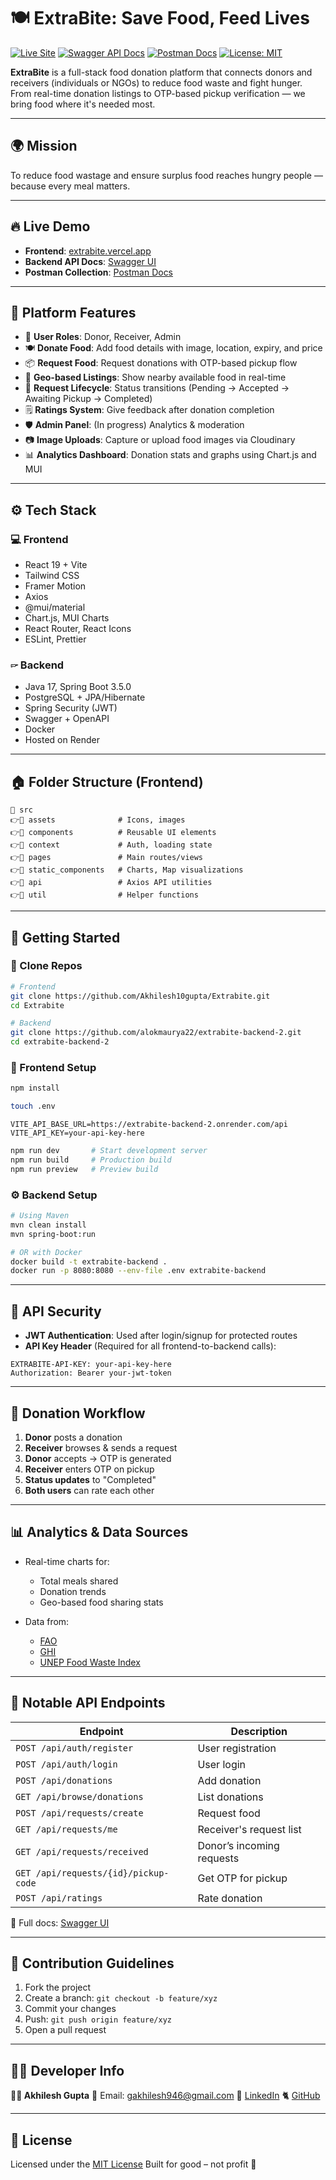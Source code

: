 # 🍽️ ExtraBite: Save Food, Feed Lives

[![Live Site](https://img.shields.io/badge/Live-Frontend-blue?style=flat-square\&logo=vercel)](https://extrabite.vercel.app)
[![Swagger API Docs](https://img.shields.io/badge/Docs-Swagger-green?style=flat-square\&logo=spring)](https://extrabite-backend-2.onrender.com/swagger-ui)
[![Postman Docs](https://img.shields.io/badge/API%20Docs-Postman-orange?style=flat-square\&logo=postman)](https://documenter.getpostman.com/view/30078893/2sA35KXuta)
[![License: MIT](https://img.shields.io/badge/License-MIT-yellow.svg)](LICENSE)

**ExtraBite** is a full-stack food donation platform that connects donors and receivers (individuals or NGOs) to reduce food waste and fight hunger. From real-time donation listings to OTP-based pickup verification — we bring food where it's needed most.

---

## 🌍 Mission

To reduce food wastage and ensure surplus food reaches hungry people — because every meal matters.

---

## 🔥 Live Demo

* **Frontend**: [extrabite.vercel.app](https://extrabite.vercel.app)
* **Backend API Docs**: [Swagger UI](https://extrabite-backend-2.onrender.com/swagger-ui)
* **Postman Collection**: [Postman Docs](https://documenter.getpostman.com/view/30078893/2sA35KXuta)

---

## 🤭 Platform Features

* 👥 **User Roles**: Donor, Receiver, Admin
* 🍽️ **Donate Food**: Add food details with image, location, expiry, and price
* 📦 **Request Food**: Request donations with OTP-based pickup flow
* 📍 **Geo-based Listings**: Show nearby available food in real-time
* 🔄 **Request Lifecycle**: Status transitions (Pending → Accepted → Awaiting Pickup → Completed)
* 🗒️ **Ratings System**: Give feedback after donation completion
* 🛡️ **Admin Panel**: (In progress) Analytics & moderation
* 📷 **Image Uploads**: Capture or upload food images via Cloudinary
* 📊 **Analytics Dashboard**: Donation stats and graphs using Chart.js and MUI

---

## ⚙️ Tech Stack

### 💻 Frontend

* React 19 + Vite
* Tailwind CSS
* Framer Motion
* Axios
* @mui/material
* Chart.js, MUI Charts
* React Router, React Icons
* ESLint, Prettier

### 🖙 Backend

* Java 17, Spring Boot 3.5.0
* PostgreSQL + JPA/Hibernate
* Spring Security (JWT)
* Swagger + OpenAPI
* Docker
* Hosted on Render

---

## 🏠 Folder Structure (Frontend)

```
📆 src
👉📁 assets              # Icons, images
👉📁 components          # Reusable UI elements
👉📁 context             # Auth, loading state
👉📁 pages               # Main routes/views
👉📁 static_components   # Charts, Map visualizations
👉📁 api                 # Axios API utilities
👉📁 util                # Helper functions
```

---

## 🚀 Getting Started

### 🔧 Clone Repos

```bash
# Frontend
git clone https://github.com/Akhilesh10gupta/Extrabite.git
cd Extrabite

# Backend
git clone https://github.com/alokmaurya22/extrabite-backend-2.git
cd extrabite-backend-2
```

### 🧪 Frontend Setup

```bash
npm install

touch .env
```

```env
VITE_API_BASE_URL=https://extrabite-backend-2.onrender.com/api
VITE_API_KEY=your-api-key-here
```

```bash
npm run dev       # Start development server
npm run build     # Production build
npm run preview   # Preview build
```

### ⚙️ Backend Setup

```bash
# Using Maven
mvn clean install
mvn spring-boot:run

# OR with Docker
docker build -t extrabite-backend .
docker run -p 8080:8080 --env-file .env extrabite-backend
```

---

## 🔐 API Security

* **JWT Authentication**: Used after login/signup for protected routes
* **API Key Header** (Required for all frontend-to-backend calls):

```http
EXTRABITE-API-KEY: your-api-key-here
Authorization: Bearer your-jwt-token
```

---

## 🔀 Donation Workflow

1. **Donor** posts a donation
2. **Receiver** browses & sends a request
3. **Donor** accepts → OTP is generated
4. **Receiver** enters OTP on pickup
5. **Status updates** to "Completed"
6. **Both users** can rate each other

---

## 📊 Analytics & Data Sources

* Real-time charts for:

  * Total meals shared
  * Donation trends
  * Geo-based food sharing stats
* Data from:

  * [FAO](https://www.fao.org)
  * [GHI](https://www.globalhungerindex.org)
  * [UNEP Food Waste Index](https://www.unep.org/resources/report/unep-food-waste-index-report-2021)

---

## 📂 Notable API Endpoints

| Endpoint                             | Description               |
| ------------------------------------ | ------------------------- |
| `POST /api/auth/register`            | User registration         |
| `POST /api/auth/login`               | User login                |
| `POST /api/donations`                | Add donation              |
| `GET /api/browse/donations`          | List donations            |
| `POST /api/requests/create`          | Request food              |
| `GET /api/requests/me`               | Receiver's request list   |
| `GET /api/requests/received`         | Donor’s incoming requests |
| `GET /api/requests/{id}/pickup-code` | Get OTP for pickup        |
| `POST /api/ratings`                  | Rate donation             |

📘 Full docs: [Swagger UI](https://extrabite-backend-2.onrender.com/swagger-ui)

---

## 💬 Contribution Guidelines

1. Fork the project
2. Create a branch: `git checkout -b feature/xyz`
3. Commit your changes
4. Push: `git push origin feature/xyz`
5. Open a pull request

---

## 👨‍💻 Developer Info

**👨‍💻 Akhilesh Gupta**
📧 Email: [gakhilesh946@gmail.com](mailto:gakhilesh946@gmail.com)
🔗 [LinkedIn](https://www.linkedin.com/in/akhilesh-gupta-826067228/)
🐈 [GitHub](https://github.com/Akhilesh10gupta)

---

## 📄 License

Licensed under the [MIT License](LICENSE)
Built for good – not profit 💛
